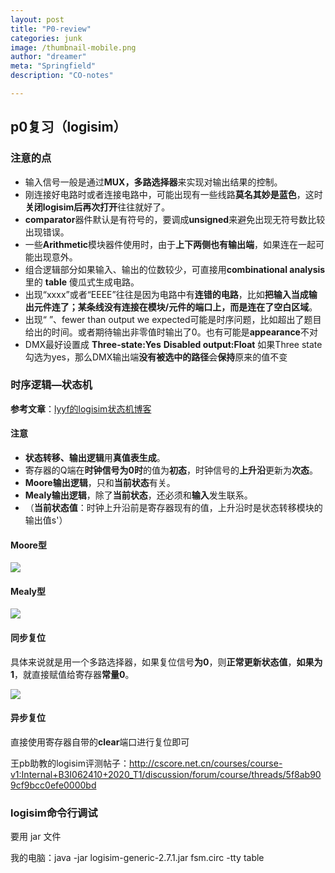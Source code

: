 ```yaml
---
layout: post
title: "P0-review"
categories: junk
image: /thumbnail-mobile.png
author: "dreamer"
meta: "Springfield"
description: "CO-notes"

---
```




## p0复习（logisim）

### 注意的点

- 输入信号一般是通过**MUX，多路选择器**来实现对输出结果的控制。
- 刚连接好电路时或者连接电路中，可能出现有一些线路**莫名其妙是蓝色**，这时**关闭logisim后再次打开**往往就好了。
- **comparator**器件默认是有符号的，要调成**unsigned**来避免出现无符号数比较出现错误。
- 一些**Arithmetic**模块器件使用时，由于**上下两侧也有输出端**，如果连在一起可能出现意外。
- 组合逻辑部分如果输入、输出的位数较少，可直接用**combinational analysis** 里的 **table** 傻瓜式生成电路。
- 出现“xxxx”或者“EEEE”往往是因为电路中有**连错的电路**，比如**把输入当成输出元件连了；某条线没有连接在模块/元件的端口上，而是连在了空白区域**。
- 出现“ ”、fewer than output we expected可能是时序问题，比如超出了题目给出的时间。或者期待输出非零值时输出了0。也有可能是**appearance**不对
- DMX最好设置成 **Three-state:Yes**    **Disabled output:Float**  如果Three state勾选为yes，那么DMX输出端**没有被选中的路径**会**保持**原来的值不变

### 时序逻辑—状态机

**参考文章**：[lyyf的logisim状态机博客](https://www.cnblogs.com/BUAA-YiFei/articles/13855136.html)

#### 注意

- **状态转移、输出逻辑**用**真值表生成**。
- 寄存器的Q端在**时钟信号为0时**的值为**初态**，时钟信号的**上升沿**更新为**次态**。
- **Moore输出逻辑**，只和**当前状态**有关。
- **Mealy输出逻辑**，除了**当前状态**，还必须和**输入**发生联系。
- （**当前状态值**：时钟上升沿前是寄存器现有的值，上升沿时是状态转移模块的输出值s'）

#### Moore型

![](https://github.com/BUAADreamer/BUAADreamer.github.io/tree/main/picture/moore.png)

#### Mealy型

![](https://github.com/BUAADreamer/BUAADreamer.github.io/tree/main/picture/mealy.picture)

#### 同步复位

具体来说就是用一个多路选择器，如果复位信号**为0**，则**正常更新状态值**，**如果为1**，就直接赋值给寄存器**常量0**。

![](https://github.com/BUAADreamer/BUAADreamer.github.io/tree/main/picture/同步复位.png)

#### 异步复位

直接使用寄存器自带的**clear**端口进行复位即可

王pb助教的logisim评测帖子：http://cscore.net.cn/courses/course-v1:Internal+B3I062410+2020_T1/discussion/forum/course/threads/5f8ab909cf9bcc0efe0000bd

### logisim命令行调试

要用 jar 文件

我的电脑：java -jar logisim-generic-2.7.1.jar fsm.circ -tty table
